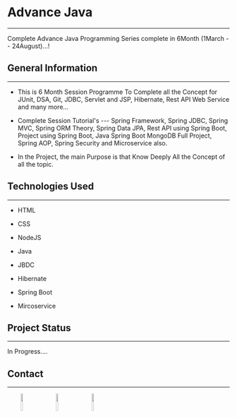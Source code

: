 # Advance Java

<hr><p>Complete Advance Java Programming Series complete in 6Month (1March -- 24August)...!</p><h2>General Information</h2>
<hr><ul>
<li>This is 6 Month Session Programme To Complete all the Concept for JUnit, DSA, Git, JDBC, Servlet and JSP, Hibernate, Rest API Web Service and many more...</li>
</ul><ul>
<li>Complete Session Tutorial's ---  Spring Framework, Spring JDBC, Spring MVC, Spring ORM Theory, Spring Data JPA, Rest API using Spring Boot, Project using Spring Boot, Java Spring Boot MongoDB Full Project, Spring AOP, Spring Security and Microservice also.</li>
</ul><ul>
<li>In the Project, the main Purpose is that Know Deeply All the Concept of all the topic.</li>
</ul><h2>Technologies Used</h2>
<hr><ul>
<li>HTML</li>
</ul><ul>
<li>CSS</li>
</ul><ul>
<li>NodeJS</li>
</ul><ul>
<li>Java</li>
</ul><ul>
<li>JBDC</li>
</ul><ul>
<li>Hibernate</li>
</ul><ul>
<li>Spring Boot</li>
</ul><ul>
<li>Mircoservice</li>
</ul><h2>Project Status</h2>
<hr><p>In Progress....</p><h2>Contact</h2>
<hr><p><span style="margin-right: 30px;"></span><a href="https://www.linkedin.com/in/karanvishwakarmaa"><img target="_blank" src="https://cdn.jsdelivr.net/gh/devicons/devicon/icons/linkedin/linkedin-original.svg" style="width: 10%;"></a><span style="margin-right: 30px;"></span><a href="https://github.com/karanvishwakarmaa"><img target="_blank" src="https://cdn.jsdelivr.net/gh/devicons/devicon/icons/github/github-original.svg" style="width: 10%;"></a><span style="margin-right: 30px;"></span><a href="https://www.facebook.com/royalkarannn/"><img target="_blank" src="https://cdn.jsdelivr.net/gh/devicons/devicon/icons/facebook/facebook-original.svg" style="width: 10%;"></a></p>